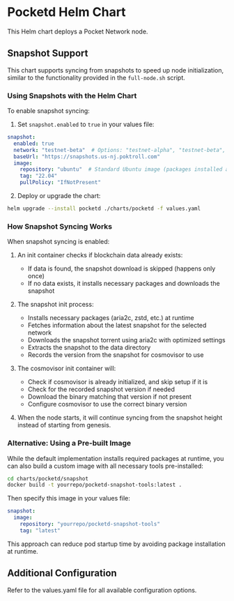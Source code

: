 # Pocketd Helm Chart

This Helm chart deploys a Pocket Network node.

## Snapshot Support

This chart supports syncing from snapshots to speed up node initialization, similar to the functionality provided in the `full-node.sh` script.

### Using Snapshots with the Helm Chart

To enable snapshot syncing:

1. Set `snapshot.enabled` to `true` in your values file:

```yaml
snapshot:
  enabled: true
  network: "testnet-beta"  # Options: "testnet-alpha", "testnet-beta", "mainnet"
  baseUrl: "https://snapshots.us-nj.poktroll.com"
  image:
    repository: "ubuntu"  # Standard Ubuntu image (packages installed at runtime)
    tag: "22.04"
    pullPolicy: "IfNotPresent"
```

2. Deploy or upgrade the chart:

```bash
helm upgrade --install pocketd ./charts/pocketd -f values.yaml
```

### How Snapshot Syncing Works

When snapshot syncing is enabled:

1. An init container checks if blockchain data already exists:
   - If data is found, the snapshot download is skipped (happens only once)
   - If no data exists, it installs necessary packages and downloads the snapshot

2. The snapshot init process:
   - Installs necessary packages (aria2c, zstd, etc.) at runtime
   - Fetches information about the latest snapshot for the selected network
   - Downloads the snapshot torrent using aria2c with optimized settings
   - Extracts the snapshot to the data directory
   - Records the version from the snapshot for cosmovisor to use

3. The cosmovisor init container will:
   - Check if cosmovisor is already initialized, and skip setup if it is
   - Check for the recorded snapshot version if needed
   - Download the binary matching that version if not present
   - Configure cosmovisor to use the correct binary version

4. When the node starts, it will continue syncing from the snapshot height instead of starting from genesis.

### Alternative: Using a Pre-built Image

While the default implementation installs required packages at runtime, you can also build a custom image with all necessary tools pre-installed:

```bash
cd charts/pocketd/snapshot
docker build -t yourrepo/pocketd-snapshot-tools:latest .
```

Then specify this image in your values file:

```yaml
snapshot:
  image:
    repository: "yourrepo/pocketd-snapshot-tools"
    tag: "latest"
```

This approach can reduce pod startup time by avoiding package installation at runtime.

## Additional Configuration

Refer to the values.yaml file for all available configuration options. 